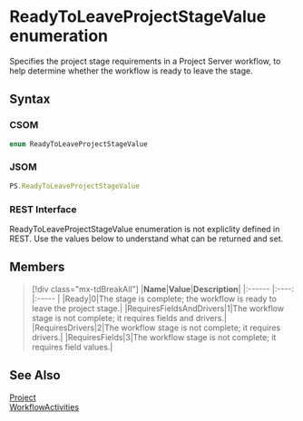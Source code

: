 [comment]: # (Name:ReadyToLeaveProjectStageValue)
[comment]: # (Name:Microsoft.Office.Project.Server.Library.ReadyToLeaveProjectStageValue)
[comment]: # (Type:Enum)
[comment]: # (Status:Verified)

# <a name="name"></a>ReadyToLeaveProjectStageValue enumeration

<a name="description"></a>Specifies the project stage requirements in a Project Server workflow, to help determine whether the workflow is ready to leave the stage.

## <a name="syntax"></a>Syntax

### CSOM

```cs
enum ReadyToLeaveProjectStageValue 
```
### JSOM

```javascript
PS.ReadyToLeaveProjectStageValue
```
### REST Interface

ReadyToLeaveProjectStageValue enumeration is not expliclity defined in REST.  Use the values below to understand what can be returned and set.

## <a name="members"></a>Members

<a name="enumMembers"></a>
> [!div class="mx-tdBreakAll"]
|**Name**|**Value**|**Description**|
|:------ |:----: |:----- |
|<a name="Ready"></a>Ready|0|The stage is complete; the workflow is ready to leave the project stage.|
|<a name="RequiresFieldsAndDrivers"></a>RequiresFieldsAndDrivers|1|The workflow stage is not complete; it requires fields and drivers.|
|<a name="RequiresDrivers"></a>RequiresDrivers|2|The workflow stage is not complete; it requires drivers.|
|<a name="RequiresFields"></a>RequiresFields|3|The workflow stage is not complete; it requires field values.|

## <a name="seeAlso"></a>See Also

[Project](Project.md)<br/>
[WorkflowActivities](WorkflowActivities.md)<br/>
